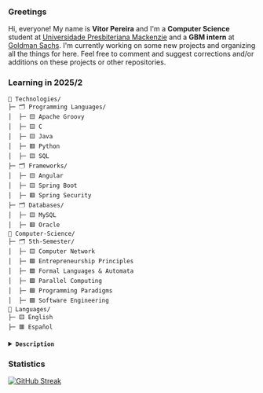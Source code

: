 ### Greetings
Hi, everyone! My name is **Vitor Pereira** and I'm a **Computer Science** student at [Universidade Presbiteriana Mackenzie](https://www.mackenzie.br/graduacao/sao-paulo-higienopolis/ciencia-da-computacao) and a **GBM intern** at [Goldman Sachs](https://www.goldmansachs.com/). I'm currently working on some new projects and organizing all the things for here. Feel free to comment and suggest corrections and/or additions on these projects or other repositories.

### Learning in 2025/2
```
📂 Technologies/
├─ 🗂️ Programming Languages/
│  ├─ 🟨 Apache Groovy
│  ├─ 🟨 C
│  ├─ 🟨 Java
│  ├─ 🟥 Python
│  ├─ 🟨 SQL
├─ 🗂️ Frameworks/
│  ├─ 🟨 Angular
│  ├─ 🟨 Spring Boot
│  ├─ 🟥 Spring Security
├─ 🗂️ Databases/
│  ├─ 🟨 MySQL
│  ├─ 🟥 Oracle
📂 Computer-Science/
├─ 🗂️ 5th-Semester/
│  ├─ 🟨 Computer Network
│  ├─ 🟩 Entrepreneurship Principles
│  ├─ 🟩 Formal Languages & Automata
│  ├─ 🟩 Parallel Computing
│  ├─ 🟩 Programming Paradigms
│  ├─ 🟩 Software Engineering
📂 Languages/
├─ 🟨 English
├─ 🟥 Español
```
<details>
<summary><code><b>Description</b></code></summary>
  
&nbsp;&nbsp;&nbsp;&nbsp;🟩 There's still some learn to do, but overall happy with the progress made  
&nbsp;&nbsp;&nbsp;&nbsp;🟨 Still learning and very focused right now  
&nbsp;&nbsp;&nbsp;&nbsp;🟥 To learn soon or in wait mode  

</details>

### Statistics
[![GitHub Streak](https://streak-stats.demolab.com?user=vitoralvesp&theme=gruvbox-duo&border_radius=9.5&short_numbers=true&date_format=M%20j%5B%2C%20Y%5D&mode=weekly&card_width=1080)](https://git.io/streak-stats)
